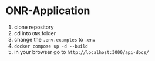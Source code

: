 # ONR-Application

1. clone repository
2. cd into `ONR` folder
3. change the `.env.examples` to `.env`
4. `docker compose up -d --build`
5. in your browser go to `http://localhost:3000/api-docs/`